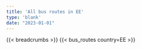 ```yaml
---
title: 'All bus routes in EE'
type: 'blank'
date: "2023-01-01"
---
```


{{< breadcrumbs >}}
{{< bus_routes country=EE >}}
